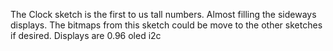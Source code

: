 The Clock sketch is the first to us tall numbers. Almost filling the sideways displays. 
The bitmaps from this sketch could be move to the other sketches if desired.
Displays are 0.96 oled i2c 
